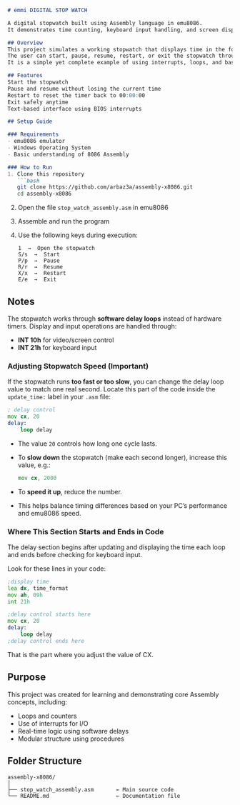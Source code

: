 ````markdown
# emmi DIGITAL STOP WATCH

A digital stopwatch built using Assembly language in emu8086.  
It demonstrates time counting, keyboard input handling, and screen display at the low-level 8086 architecture.

## Overview
This project simulates a working stopwatch that displays time in the format HH:MM:SS.  
The user can start, pause, resume, restart, or exit the stopwatch through keyboard commands.  
It is a simple yet complete example of using interrupts, loops, and basic real-time simulation in Assembly.

## Features
Start the stopwatch  
Pause and resume without losing the current time  
Restart to reset the timer back to 00:00:00  
Exit safely anytime  
Text-based interface using BIOS interrupts  

## Setup Guide

### Requirements
- emu8086 emulator  
- Windows Operating System  
- Basic understanding of 8086 Assembly  

### How to Run
1. Clone this repository  
   ```bash
   git clone https://github.com/arbaz3a/assembly-x8086.git
   cd assembly-x8086
````

2. Open the file `stop_watch_assembly.asm` in emu8086
3. Assemble and run the program
4. Use the following keys during execution:

   ```
   1  →  Open the stopwatch  
   S/s  →  Start  
   P/p  →  Pause  
   R/r  →  Resume  
   X/x  →  Restart  
   E/e  →  Exit  
   ```

## Notes

The stopwatch works through **software delay loops** instead of hardware timers.
Display and input operations are handled through:

* **INT 10h** for video/screen control
* **INT 21h** for keyboard input

### Adjusting Stopwatch Speed (Important)

If the stopwatch runs **too fast or too slow**, you can change the delay loop value to match one real second.
Locate this part of the code inside the `update_time:` label in your `.asm` file:

```asm
; delay control
mov cx, 20
delay:
    loop delay
```

* The value `20` controls how long one cycle lasts.
* To **slow down** the stopwatch (make each second longer), increase this value, e.g.:

  ```asm
  mov cx, 2000
  ```
* To **speed it up**, reduce the number.
* This helps balance timing differences based on your PC’s performance and emu8086 speed.

### Where This Section Starts and Ends in Code

The delay section begins after updating and displaying the time each loop and ends before checking for keyboard input.

Look for these lines in your code:

```asm
;display time
lea dx, time_format
mov ah, 09h
int 21h

;delay control starts here
mov cx, 20
delay:
    loop delay
;delay control ends here
```

That is the part where you adjust the value of CX.

## Purpose

This project was created for learning and demonstrating core Assembly concepts, including:

* Loops and counters
* Use of interrupts for I/O
* Real-time logic using software delays
* Modular structure using procedures

## Folder Structure

```
assembly-x8086/
│
├── stop_watch_assembly.asm       ← Main source code
└── README.md                     ← Documentation file
